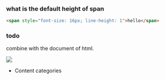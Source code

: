 ### what is the default height of span

```html
<span style="font-size: 16px; line-height: 1">hello</span>
```

### todo

combine with the document of html.

![](http://with.muyunyun.cn/6ffc01e7309a9456198b4c3336d23fda.jpg)

* Content categories